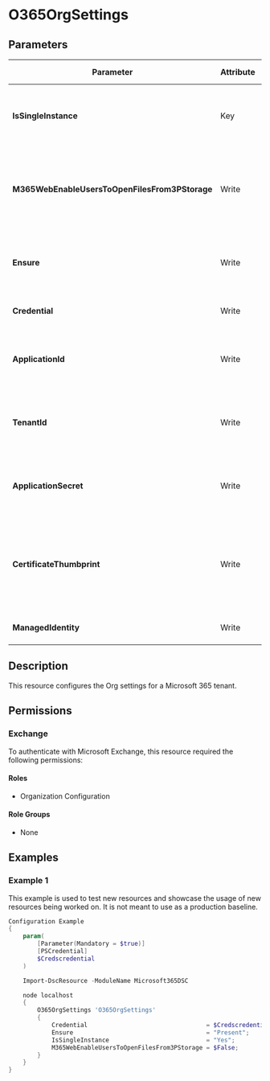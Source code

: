 ﻿# O365OrgSettings

## Parameters

| Parameter | Attribute | DataType | Description | Allowed Values |
| --- | --- | --- | --- | --- |
| **IsSingleInstance** | Key | String | Specifies the resource is a single instance, the value must be 'Yes' | `Yes` |
| **M365WebEnableUsersToOpenFilesFrom3PStorage** | Write | Boolean | Let users open files stored in third-party storage services in Microsoft 365 on the Web. | |
| **Ensure** | Write | String | Since there is only one setting availble, this must be set to 'Present' | `Present` |
| **Credential** | Write | PSCredential | Credentials of the Global Admin | |
| **ApplicationId** | Write | String | Id of the Azure Active Directory application to authenticate with. | |
| **TenantId** | Write | String | Id of the Azure Active Directory tenant used for authentication. | |
| **ApplicationSecret** | Write | PSCredential | Secret of the Azure Active Directory tenant used for authentication. | |
| **CertificateThumbprint** | Write | String | Thumbprint of the Azure Active Directory application's authentication certificate to use for authentication. | |
| **ManagedIdentity** | Write | Boolean | Managed ID being used for authentication. | |

## Description

This resource configures the Org settings for a Microsoft 365 tenant.

## Permissions

### Exchange

To authenticate with Microsoft Exchange, this resource required the following permissions:

#### Roles

- Organization Configuration

#### Role Groups

- None

## Examples

### Example 1

This example is used to test new resources and showcase the usage of new resources being worked on.
It is not meant to use as a production baseline.

```powershell
Configuration Example
{
    param(
        [Parameter(Mandatory = $true)]
        [PSCredential]
        $Credscredential
    )

    Import-DscResource -ModuleName Microsoft365DSC

    node localhost
    {
        O365OrgSettings 'O365OrgSettings'
        {
            Credential                                 = $Credscredential;
            Ensure                                     = "Present";
            IsSingleInstance                           = "Yes";
            M365WebEnableUsersToOpenFilesFrom3PStorage = $False;
        }
    }
}
```

